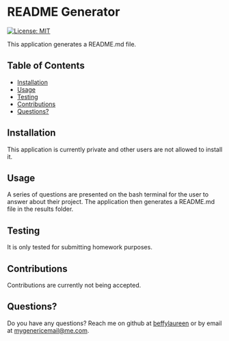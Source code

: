 # README Generator

[![License: MIT](https://img.shields.io/badge/License-MIT-yellow.svg)](https://opensource.org/licenses/MIT)

This application generates a README.md file.

## Table of Contents

* [Installation](#installation)
* [Usage](#usage)
* [Testing](#testing)
* [Contributions](#contributions)
* [Questions?](#questions)

## Installation

This application is currently private and other users are not allowed to install it.

## Usage

A series of questions are presented on the bash terminal for the user to answer about their project.  The application then generates a README.md file in the results folder.

## Testing

It is only tested for submitting homework purposes.

## Contributions

Contributions are currently not being accepted.

## Questions?

Do you have any questions? Reach me on github at [beffylaureen](https://github.com/beffylaureen) or by email at [mygenericemail@me.com](mailto:mygenericemail@me.com).




